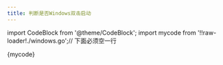 ```yaml
---
title: 判断是否Windows双击启动
---
```


import CodeBlock from '@theme/CodeBlock';
import mycode from '!!raw-loader!./windows.go';// 下面必须空一行

<CodeBlock language="go">
{mycode}
</CodeBlock>
